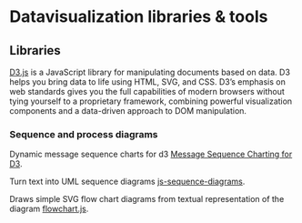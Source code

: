 # Datavisualization libraries & tools

## Libraries

[D3.js](http://d3js.org/) is a JavaScript library for manipulating documents based on data. D3 helps you bring data to life using HTML, SVG, and CSS. D3’s emphasis on web standards gives you the full capabilities of modern browsers without tying yourself to a proprietary framework, combining powerful visualization components and a data-driven approach to DOM manipulation.


### Sequence and process diagrams

Dynamic message sequence charts for d3 [Message Sequence Charting for D3](https://github.com/koudelka/d3-message-sequence).

Turn text into UML sequence diagrams [js-sequence-diagrams](http://bramp.github.io/js-sequence-diagrams/).

Draws simple SVG flow chart diagrams from textual representation of the diagram [flowchart.js](http://adrai.github.io/flowchart.js/).
